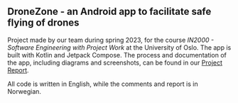## DroneZone - an Android app to facilitate safe flying of drones
Project made by our team during spring 2023, for the course _IN2000 - Software Engineering with Project Work_ at the University of Oslo. The app is built with Kotlin and Jetpack Compose.
The process and documentation of the app, including diagrams and screenshots, can be found in our [Project Report](team18_report.pdf). 

All code is written in English, while the comments and report is in Norwegian.
